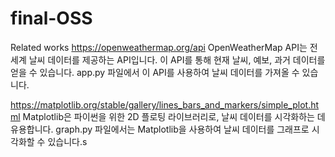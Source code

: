# final-OSS
Related works
https://openweathermap.org/api
OpenWeatherMap API는 전 세계 날씨 데이터를 제공하는 API입니다. 이 API를 통해 현재 날씨, 예보, 과거 데이터를 얻을 수 있습니다. app.py 파일에서 이 API를 사용하여 날씨 데이터를 가져올 수 있습니다.

https://matplotlib.org/stable/gallery/lines_bars_and_markers/simple_plot.html
Matplotlib은 파이썬을 위한 2D 플로팅 라이브러리로, 날씨 데이터를 시각화하는 데 유용합니다. graph.py 파일에서는 Matplotlib을 사용하여 날씨 데이터를 그래프로 시각화할 수 있습니다.s
